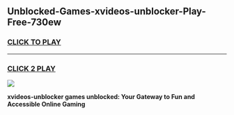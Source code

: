 
## Unblocked-Games-xvideos-unblocker-Play-Free-730ew
<h3>
<a href="https://premium76.site?title=xvideos-unblocker&ref=23A">CLICK TO PLAY</a></h3>
<hr>

<h3>
<a href="https://premium76.site?title=xvideos-unblocker&ref=23A">CLICK 2 PLAY</a>
  
</h3>

<a href="https://premium76.site?title=xvideos-unblocker&ref=23A"><img src="https://clearcache.store/games.png"></a>


**xvideos-unblocker games unblocked: Your Gateway to Fun and Accessible Online Gaming**
